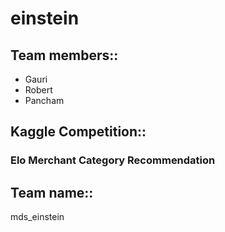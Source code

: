 # einstein

## Team members::
* Gauri
* Robert
* Pancham

## Kaggle Competition::
### Elo Merchant Category Recommendation 

## Team name::
mds_einstein
